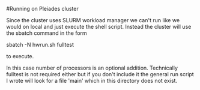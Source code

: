 #Running on Pleiades cluster

Since the cluster uses SLURM workload manager we can't run like we would on local and just execute the shell script. Instead the cluster will use the sbatch command in the form 

sbatch -N<number of nodes> hwrun.sh fulltest <number of processors>

to execute. 

In this case number of processors is an optional addition. Technically fulltest is not required either but if you don't include it the general run script I wrote will look for a file 'main' which in this directory does not exist.
